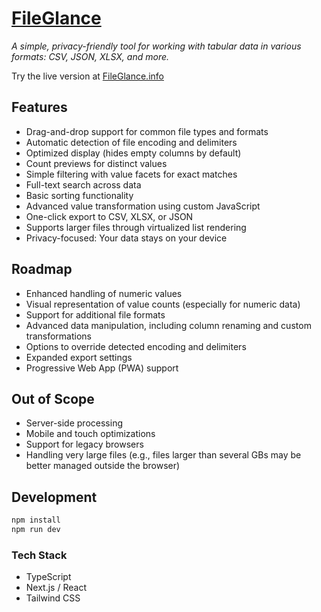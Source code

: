 # [FileGlance](https://www.fileglance.info/)

_A simple, privacy-friendly tool for working with tabular data in various formats: CSV, JSON, XLSX, and more._

Try the live version at [FileGlance.info](https://www.fileglance.info/)

## Features

- Drag-and-drop support for common file types and formats
- Automatic detection of file encoding and delimiters
- Optimized display (hides empty columns by default)
- Count previews for distinct values
- Simple filtering with value facets for exact matches
- Full-text search across data
- Basic sorting functionality
- Advanced value transformation using custom JavaScript
- One-click export to CSV, XLSX, or JSON
- Supports larger files through virtualized list rendering
- Privacy-focused: Your data stays on your device

## Roadmap

- Enhanced handling of numeric values
- Visual representation of value counts (especially for numeric data)
- Support for additional file formats
- Advanced data manipulation, including column renaming and custom transformations
- Options to override detected encoding and delimiters
- Expanded export settings
- Progressive Web App (PWA) support

## Out of Scope

- Server-side processing
- Mobile and touch optimizations
- Support for legacy browsers
- Handling very large files (e.g., files larger than several GBs may be better managed outside the browser)

## Development

```bash
npm install
npm run dev
```

### Tech Stack

- TypeScript
- Next.js / React
- Tailwind CSS
